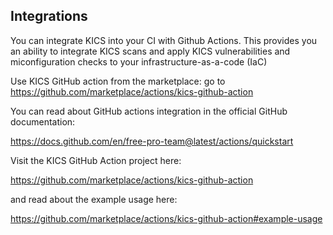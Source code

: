 ## Integrations

You can integrate KICS into your CI with Github Actions. 
This provides you an ability to integrate KICS scans and apply KICS vulnerabilities and miconfiguration checks to your infrastructure-as-a-code (IaC)

Use KICS GitHub action from the marketplace:
go to https://github.com/marketplace/actions/kics-github-action

You can read about GitHub actions integration in the official GitHub documentation:

https://docs.github.com/en/free-pro-team@latest/actions/quickstart

Visit the KICS GitHub Action project here:

https://github.com/marketplace/actions/kics-github-action

and read about the example usage here:

https://github.com/marketplace/actions/kics-github-action#example-usage
